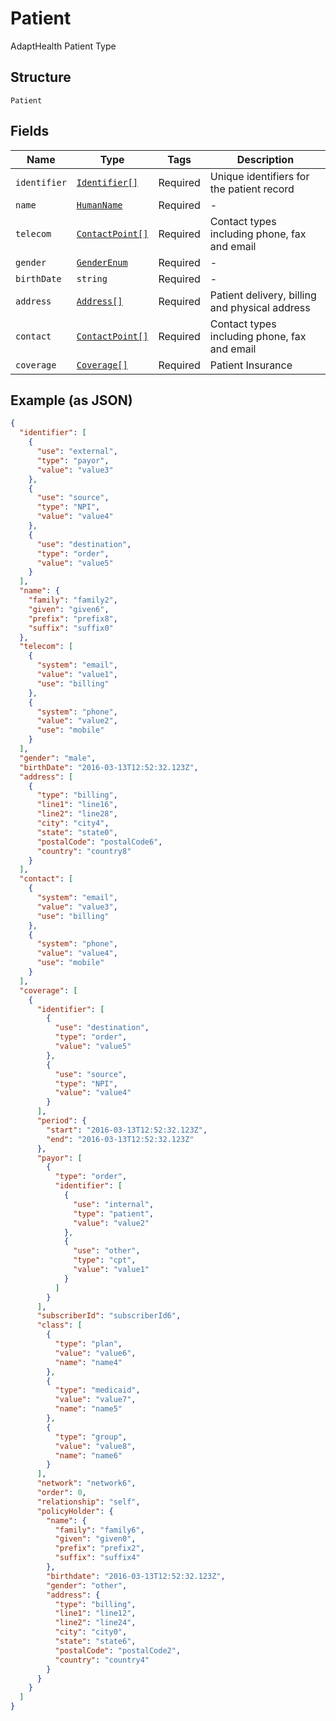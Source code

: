 
# Patient

AdaptHealth Patient Type

## Structure

`Patient`

## Fields

| Name | Type | Tags | Description |
|  --- | --- | --- | --- |
| `identifier` | [`Identifier[]`](../../doc/models/identifier.md) | Required | Unique identifiers for the patient record |
| `name` | [`HumanName`](../../doc/models/human-name.md) | Required | - |
| `telecom` | [`ContactPoint[]`](../../doc/models/contact-point.md) | Required | Contact types including phone, fax and email |
| `gender` | [`GenderEnum`](../../doc/models/gender-enum.md) | Required | - |
| `birthDate` | `string` | Required | - |
| `address` | [`Address[]`](../../doc/models/address.md) | Required | Patient delivery, billing and physical address |
| `contact` | [`ContactPoint[]`](../../doc/models/contact-point.md) | Required | Contact types including phone, fax and email |
| `coverage` | [`Coverage[]`](../../doc/models/coverage.md) | Required | Patient Insurance |

## Example (as JSON)

```json
{
  "identifier": [
    {
      "use": "external",
      "type": "payor",
      "value": "value3"
    },
    {
      "use": "source",
      "type": "NPI",
      "value": "value4"
    },
    {
      "use": "destination",
      "type": "order",
      "value": "value5"
    }
  ],
  "name": {
    "family": "family2",
    "given": "given6",
    "prefix": "prefix8",
    "suffix": "suffix0"
  },
  "telecom": [
    {
      "system": "email",
      "value": "value1",
      "use": "billing"
    },
    {
      "system": "phone",
      "value": "value2",
      "use": "mobile"
    }
  ],
  "gender": "male",
  "birthDate": "2016-03-13T12:52:32.123Z",
  "address": [
    {
      "type": "billing",
      "line1": "line16",
      "line2": "line28",
      "city": "city4",
      "state": "state0",
      "postalCode": "postalCode6",
      "country": "country8"
    }
  ],
  "contact": [
    {
      "system": "email",
      "value": "value3",
      "use": "billing"
    },
    {
      "system": "phone",
      "value": "value4",
      "use": "mobile"
    }
  ],
  "coverage": [
    {
      "identifier": [
        {
          "use": "destination",
          "type": "order",
          "value": "value5"
        },
        {
          "use": "source",
          "type": "NPI",
          "value": "value4"
        }
      ],
      "period": {
        "start": "2016-03-13T12:52:32.123Z",
        "end": "2016-03-13T12:52:32.123Z"
      },
      "payor": [
        {
          "type": "order",
          "identifier": [
            {
              "use": "internal",
              "type": "patient",
              "value": "value2"
            },
            {
              "use": "other",
              "type": "cpt",
              "value": "value1"
            }
          ]
        }
      ],
      "subscriberId": "subscriberId6",
      "class": [
        {
          "type": "plan",
          "value": "value6",
          "name": "name4"
        },
        {
          "type": "medicaid",
          "value": "value7",
          "name": "name5"
        },
        {
          "type": "group",
          "value": "value8",
          "name": "name6"
        }
      ],
      "network": "network6",
      "order": 0,
      "relationship": "self",
      "policyHolder": {
        "name": {
          "family": "family6",
          "given": "given0",
          "prefix": "prefix2",
          "suffix": "suffix4"
        },
        "birthdate": "2016-03-13T12:52:32.123Z",
        "gender": "other",
        "address": {
          "type": "billing",
          "line1": "line12",
          "line2": "line24",
          "city": "city0",
          "state": "state6",
          "postalCode": "postalCode2",
          "country": "country4"
        }
      }
    }
  ]
}
```

